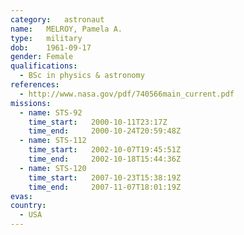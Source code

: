 ```yaml
---
category:	astronaut
name:	MELROY, Pamela A.
type:	military
dob:	1961-09-17
gender:	Female
qualifications:
  - BSc in physics & astronomy
references:
  - http://www.nasa.gov/pdf/740566main_current.pdf
missions:
  - name: STS-92
    time_start:   2000-10-11T23:17Z
    time_end:     2000-10-24T20:59:48Z
  - name: STS-112
    time_start:   2002-10-07T19:45:51Z
    time_end:     2002-10-18T15:44:36Z
  - name: STS-120
    time_start:   2007-10-23T15:38:19Z
    time_end:     2007-11-07T18:01:19Z
evas:
country:
  - USA
---
```

